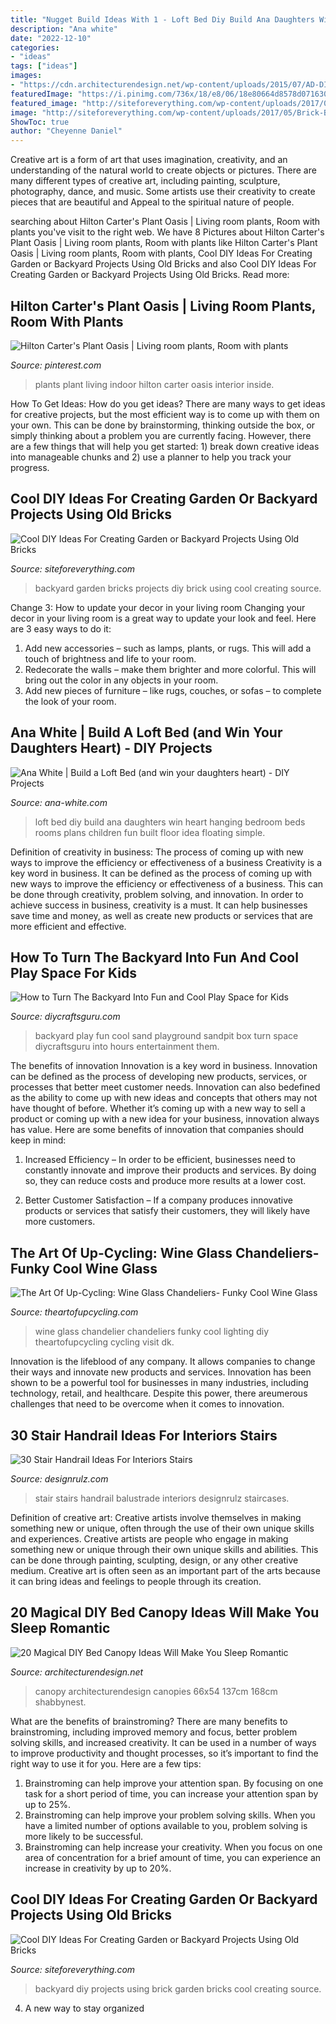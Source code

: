 ```yaml
---
title: "Nugget Build Ideas With 1 - Loft Bed Diy Build Ana Daughters Win Heart Hanging Bedroom Beds Rooms Plans Children Fun Built Floor Idea Floating Simple"
description: "Ana white"
date: "2022-12-10"
categories:
- "ideas"
tags: ["ideas"]
images:
- "https://cdn.architecturendesign.net/wp-content/uploads/2015/07/AD-DIY-Bed-Canopy-13.jpg"
featuredImage: "https://i.pinimg.com/736x/18/e8/06/18e80664d8578d071630843684304773.jpg"
featured_image: "http://siteforeverything.com/wp-content/uploads/2017/05/Brick-Backyard-13.jpg"
image: "http://siteforeverything.com/wp-content/uploads/2017/05/Brick-Backyard-13.jpg"
ShowToc: true
author: "Cheyenne Daniel"
---
```



Creative art is a form of art that uses imagination, creativity, and an understanding of the natural world to create objects or pictures. There are many different types of creative art, including painting, sculpture, photography, dance, and music. Some artists use their creativity to create pieces that are beautiful and Appeal to the spiritual nature of people.

	

		
searching about Hilton Carter&#039;s Plant Oasis | Living room plants, Room with plants you've visit to the right web. We have 8 Pictures about Hilton Carter&#039;s Plant Oasis | Living room plants, Room with plants like Hilton Carter&#039;s Plant Oasis | Living room plants, Room with plants, Cool DIY Ideas For Creating Garden or Backyard Projects Using Old Bricks and also Cool DIY Ideas For Creating Garden or Backyard Projects Using Old Bricks. Read more:
		
    
## Hilton Carter&#039;s Plant Oasis | Living Room Plants, Room With Plants

<img loading=lazy src="https://i.pinimg.com/736x/18/e8/06/18e80664d8578d071630843684304773.jpg" onerror="this.onerror=null;this.src='https://tse2.mm.bing.net/th?id=OIP.efc77dlg_-qDrE26lsKhRAHaLG&amp;pid=15.1';" alt="Hilton Carter&#039;s Plant Oasis | Living room plants, Room with plants">

_Source: pinterest.com_

>plants plant living indoor hilton carter oasis interior inside. 

	

How To Get Ideas: How do you get ideas?
There are many ways to get ideas for creative projects, but the most efficient way is to come up with them on your own. This can be done by brainstorming, thinking outside the box, or simply thinking about a problem you are currently facing. However, there are a few things that will help you get started: 1) break down creative ideas into manageable chunks and 2) use a planner to help you track your progress.

    
## Cool DIY Ideas For Creating Garden Or Backyard Projects Using Old Bricks

<img loading=lazy src="http://siteforeverything.com/wp-content/uploads/2017/05/Brick-Backyard-13.jpg" onerror="this.onerror=null;this.src='https://tse3.mm.bing.net/th?id=OIP.qlv9Gj1ze5gD8d2C8295TwHaLL&amp;pid=15.1';" alt="Cool DIY Ideas For Creating Garden or Backyard Projects Using Old Bricks">

_Source: siteforeverything.com_

>backyard garden bricks projects diy brick using cool creating source. 

	

Change 3: How to update your decor in your living room
Changing your decor in your living room is a great way to update your look and feel. Here are 3 easy ways to do it: 
1. Add new accessories – such as lamps, plants, or rugs. This will add a touch of brightness and life to your room. 
2. Redecorate the walls – make them brighter and more colorful. This will bring out the color in any objects in your room. 
3. Add new pieces of furniture – like rugs, couches, or sofas – to complete the look of your room.

    
## Ana White | Build A Loft Bed (and Win Your Daughters Heart) - DIY Projects

<img loading=lazy src="http://www.ana-white.com/sites/default/files/3154815154_1347485250.JPG" onerror="this.onerror=null;this.src='https://tse4.mm.bing.net/th?id=OIP.yQjU3GWm0tP61zRmI073DgHaLH&amp;pid=15.1';" alt="Ana White | Build a Loft Bed (and win your daughters heart) - DIY Projects">

_Source: ana-white.com_

>loft bed diy build ana daughters win heart hanging bedroom beds rooms plans children fun built floor idea floating simple. 

	

Definition of creativity in business: The process of coming up with new ways to improve the efficiency or effectiveness of a business
Creativity is a key word in business. It can be defined as the process of coming up with new ways to improve the efficiency or effectiveness of a business. This can be done through creativity, problem solving, and innovation. 
In order to achieve success in business, creativity is a must. It can help businesses save time and money, as well as create new products or services that are more efficient and effective.

    
## How To Turn The Backyard Into Fun And Cool Play Space For Kids

<img loading=lazy src="https://www.diycraftsguru.com/wp-content/uploads/2016/04/04-kids-backyard-playground.jpg" onerror="this.onerror=null;this.src='https://tse2.mm.bing.net/th?id=OIP.7OwUYE4sBV6lZtcy5vCrqwHaJ4&amp;pid=15.1';" alt="How to Turn The Backyard Into Fun and Cool Play Space for Kids">

_Source: diycraftsguru.com_

>backyard play fun cool sand playground sandpit box turn space diycraftsguru into hours entertainment them. 

	

The benefits of innovation
Innovation is a key word in business. Innovation can be defined as the process of developing new products, services, or processes that better meet customer needs. Innovation can also bedefined as the ability to come up with new ideas and concepts that others may not have thought of before. Whether it’s coming up with a new way to sell a product or coming up with a new idea for your business, innovation always has value. Here are some benefits of innovation that companies should keep in mind: 
1) Increased Efficiency – In order to be efficient, businesses need to constantly innovate and improve their products and services. By doing so, they can reduce costs and produce more results at a lower cost. 

2) Better Customer Satisfaction – If a company produces innovative products or services that satisfy their customers, they will likely have more customers.

    
## The Art Of Up-Cycling: Wine Glass Chandeliers- Funky Cool Wine Glass

<img loading=lazy src="http://2.bp.blogspot.com/-SaLMnj5kgY0/U7EVxIlgi8I/AAAAAAAAGzM/81WHMrO6G-M/s1600/wine+glasschandelier.jpg" onerror="this.onerror=null;this.src='https://tse2.mm.bing.net/th?id=OIP.lv5EP148JwTEiMZ775kN2QHaMY&amp;pid=15.1';" alt="The Art Of Up-Cycling: Wine Glass Chandeliers- Funky Cool Wine Glass">

_Source: theartofupcycling.com_

>wine glass chandelier chandeliers funky cool lighting diy theartofupcycling cycling visit dk. 

	

Innovation is the lifeblood of any company. It allows companies to change their ways and innovate new products and services. Innovation has been shown to be a powerful tool for businesses in many industries, including technology, retail, and healthcare. Despite this power, there areumerous challenges that need to be overcome when it comes to innovation.

    
## 30 Stair Handrail Ideas For Interiors Stairs

<img loading=lazy src="http://cdn.designrulz.com/wp-content/uploads/2015/07/balustrade-designrulz-3.jpg" onerror="this.onerror=null;this.src='https://tse3.mm.bing.net/th?id=OIP.4TMNHphPhj2936Dw2D6N9AHaJ8&amp;pid=15.1';" alt="30 Stair Handrail Ideas For Interiors Stairs">

_Source: designrulz.com_

>stair stairs handrail balustrade interiors designrulz staircases. 

	

Definition of creative art: Creative artists involve themselves in making something new or unique, often through the use of their own unique skills and experiences.
Creative artists are people who engage in making something new or unique through their own unique skills and abilities. This can be done through painting, sculpting, design, or any other creative medium. Creative art is often seen as an important part of the arts because it can bring ideas and feelings to people through its creation.

    
## 20 Magical DIY Bed Canopy Ideas Will Make You Sleep Romantic

<img loading=lazy src="https://cdn.architecturendesign.net/wp-content/uploads/2015/07/AD-DIY-Bed-Canopy-13.jpg" onerror="this.onerror=null;this.src='https://tse3.mm.bing.net/th?id=OIP.0zYA2rPhrQMR70Ooj5WczwHaJ4&amp;pid=15.1';" alt="20 Magical DIY Bed Canopy Ideas Will Make You Sleep Romantic">

_Source: architecturendesign.net_

>canopy architecturendesign canopies 66x54 137cm 168cm shabbynest. 

	

What are the benefits of brainstroming?
There are many benefits to brainstroming, including improved memory and focus, better problem solving skills, and increased creativity. It can be used in a number of ways to improve productivity and thought processes, so it’s important to find the right way to use it for you. Here are a few tips: 
1. Brainstroming can help improve your attention span. By focusing on one task for a short period of time, you can increase your attention span by up to 25%. 
2. Brainstroming can help improve your problem solving skills. When you have a limited number of options available to you, problem solving is more likely to be successful. 
3. Brainstroming can help increase your creativity. When you focus on one area of concentration for a brief amount of time, you can experience an increase in creativity by up to 20%.

    
## Cool DIY Ideas For Creating Garden Or Backyard Projects Using Old Bricks

<img loading=lazy src="http://siteforeverything.com/wp-content/uploads/2017/05/Brick-Backyard-17.jpg" onerror="this.onerror=null;this.src='https://tse1.mm.bing.net/th?id=OIP.S6NyV5uncik7BWMeyC9tXAHaHS&amp;pid=15.1';" alt="Cool DIY Ideas For Creating Garden or Backyard Projects Using Old Bricks">

_Source: siteforeverything.com_

>backyard diy projects using brick garden bricks cool creating source. 

	

4. A new way to stay organized

